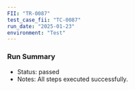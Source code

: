 ```yaml
---
FII: "TR-0087"
test_case_fii: "TC-0087"
run_date: "2025-01-23"
environment: "Test"
---
```


### Run Summary
- Status: passed
- Notes: All steps executed successfully.